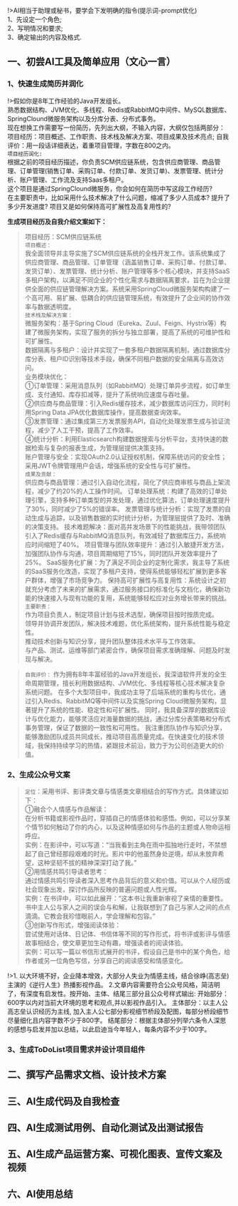 !>AI相当于助理或秘书，要学会下发明确的指令(提示词-prompt优化)  
1、先设定一个角色;  
2、写明情况和要求;  
3、确定输出的内容及格式.  

## 一、初尝AI工具及简单应用（文心一言）
### 1、快速生成简历并润化
!>假如你是8年工作经验的Java开发组长。  
熟悉数据结构、JVM优化、多线程、Redis或RabbitMQ中间件、MySQL数据库、SpringClound微服务架构以及分库分表、分布式事务。  
现在想换工作需要写一份简历，先列出大纲，不输入内容，大纲仅包括两部分：
项目经历：项目概述、工作职责、技术栈及解决方案、项目成果及技术亮点;
自我评价：用一段话详细表达，着重项目管理，字数在800之内。  
`项目经历润化:`  
根据之前的项目经历描述，你负责SCM供应链系统，包含供应商管理、商品管理、订单管理(销售订单、采购订单、付款订单、发货订单)、发票管理、统计分析、账户管理、工作流及支持Saas多租户。  
这个项目是通过SpringClound微服务，你会如何在简历中写这段工作经历?  
在主要职责中，比如采用什么技术解决了什么问题，缩减了多少人员成本? 提升了多少开发进度? 项目又是如何保持高可扩展性及高复用性的?

**生成项目经历及自我介绍文案如下：**  
>项目经历：SCM供应链系统  
`项目概述：`  
我全面领导并主导实施了SCM供应链系统的全栈开发工作。该系统集成了供应商管理、商品管理、订单管理（涵盖销售订单、采购订单、付款订单、发货订单）、发票管理、统计分析、账户管理等多个核心模块，并支持SaaS多租户架构，以满足不同企业的个性化需求与数据隔离要求，旨在为企业提供全面的供应链管理解决方案。系统采用SpringCloud微服务架构构建了一个高可用、易扩展、低耦合的供应链管理系统，有效提升了企业间的协作效率与数据透明度。  
`技术栈及解决方案：`  
微服务架构：基于Spring Cloud（Eureka、Zuul、Feign、Hystrix等）构建了微服务架构，实现了服务的拆分与独立部署，提高了系统的可维护性和可扩展性。  
数据隔离与多租户：设计并实现了一套多租户数据隔离机制，通过数据库分库分表、租户ID识别等技术手段，确保不同租户数据的安全隔离与高效访问。  
业务模块优化：    
  ①订单管理：采用消息队列（如RabbitMQ）处理订单异步流程，如订单生成、支付通知、库存扣减等，提升了系统响应速度与吞吐量。  
  ②供应商与商品管理：引入Redis缓存技术，减少数据库访问压力，同时利用Spring Data JPA优化数据库操作，提高数据查询效率。  
  ③发票管理：通过集成第三方发票服务API，自动化处理发票生成与验证流程，减少了人工干预，提高了工作效率。  
  ④统计分析：利用Elasticsearch构建数据搜索与分析平台，支持快速的数据检索与复杂的报表生成，为管理层提供决策支持。  
账户管理与安全：实现OAuth2.0认证授权机制，保障系统访问的安全性；采用JWT令牌管理用户会话，增强系统的安全性与可扩展性。  
`成果及贡献：`  
 供应商与商品管理：通过引入自动化流程，简化了供应商审核与商品上架流程，减少了约20%的人工操作时间。
 订单处理系统：构建了高效的订单处理引擎，支持多种订单类型的并发处理，通过优化算法，订单处理速度提升了30%，同时减少了5%的错误率。
 发票管理与统计分析：实现了发票的自动生成与追踪，以及销售数据的实时统计分析，为管理层提供了及时、准确的决策支持。
 技术难题解决：面对高并发场景下的性能挑战，我带领团队引入了Redis缓存与RabbitMQ消息队列，有效减轻了数据库压力，系统响应时间缩短了40%。
 项目管理与团队效率提升：通过引入敏捷开发方法，加强团队协作与沟通，项目周期缩短了15%，同时团队开发效率提升了25%。
 SaaS服务化扩展：为了满足不同企业的定制化需求，我主导了系统的SaaS服务化改造，实现了多租户支持，使得系统能够轻松扩展到更多客户群体，增强了市场竞争力。
 保持高可扩展性与高复用性：系统设计之初就充分考虑了未来的扩展需求，通过服务接口的标准化与文档化，确保新功能的快速接入与现有功能的复用，系统能够轻松应对业务增长带来的挑战。
`主要职责：`  
作为项目负责人，制定项目计划与技术选型，确保项目按时按质完成。  
领导并协调开发团队，解决技术难题，优化系统架构，提升系统性能与稳定性。  
推动技术创新与知识分享，提升团队整体技术水平与工作效率。  
与产品、测试、运维等部门紧密合作，确保项目需求准确理解、问题及时发现与解决。 

>`自我评价：`
作为拥有8年丰富经验的Java开发组长，我深谙软件开发的全生命周期管理，擅长利用数据结构、JVM优化、多线程等核心技术解决复杂系统问题。
在多个大型项目中，我成功主导了后端系统的重构与优化，通过引入Redis、RabbitMQ等中间件以及实施Spring Cloud微服务架构，显著提升了系统的性能、稳定性和可扩展性。
同时，我具备深厚的数据库设计与优化能力，能够灵活应对海量数据的挑战，通过分库分表策略和分布式事务管理，保证了数据的一致性和可用性。
我注重团队协作与知识分享，能够激励团队成员共同成长，推动项目高质量完成。在快速变化的技术领域，我保持持续学习的热情，紧跟技术前沿，致力于为公司创造更大的价值。

### 2、生成公众号文案
>`定位`：采用书评、影评类文章与情感类文章相结合的写作方式。具体建议如下：   
①融合个人情感与作品解读：  
在分析书籍或影视作品时，穿插自己的情感体验和感悟。例如，可以分享某个情节如何触动了你的内心，以及这种情感如何与作品的主题或人物命运相呼应。  
实例：在影评中，可以写道：“当我看到主角在雨中孤独地行走时，不禁想起了自己曾经那段艰难的时光。影片中的他虽然身处逆境，却从未放弃希望，这种坚韧不拔的精神深深打动了我。”  
②用情感共鸣引导读者思考：  
通过情感共鸣引导读者深入思考作品背后的意义和价值。可以从个人经历或社会现象出发，探讨作品所反映的普遍问题或人性光辉。  
实例：在书评中，可以如此展开：“这本书让我重新审视了亲情的重要性。书中主人公与家人之间的误会与和解，让我联想到了自己与家人之间的点点滴滴。它教会我珍惜眼前人，学会理解和包容。”  
③创新写作形式，增强阅读体验：  
尝试使用对话体、日记体、书信体等不同的写作形式，将书评或影评与情感故事相结合，使文章更加生动有趣，增强读者的阅读体验。  
实例：可以写一篇以书信形式展开的书评，假设自己是书中的某个角色，给作者或另一位角色写信，分享自己的阅读感受和情感变化。  

!>1. 以大环境不好，企业降本增效，大部分人失业为情感主线，结合徐峥(高志垒)主演的《逆行人生》热播影视作品。
2.文章内容需要符合公众号风格，简洁明了，有深度有启发性。按开始、主体、结尾三部分且公众号样式输出:
开始部分：600字以内对当前大环境的思考和观点,并以影视作品引入。
主体部分：以主人公高志垒认识经历为主线, 加入主人公七部分影视细节桥段及配图，每部分桥段细节尽量细化且内容字数不少于800字。
结尾部分：根据主体部分列举六条令人深思的感想与启发并加以总结，以此启迪当今年轻人，每条内容不少于100字。

### 3、生成ToDoList项目需求并设计项目组件

## 二、撰写产品需求文档、设计技术方案
## 三、AI生成代码及自我检查
## 四、AI生成测试用例、自动化测试及出测试报告
## 五、AI生成产品运营方案、可视化图表、宣传文案及视频
## 六、AI使用总结